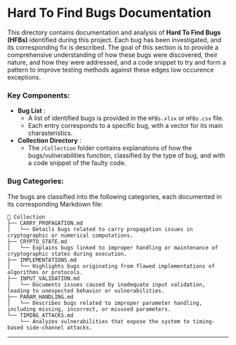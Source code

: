 # Hard To Find Bugs Documentation

This directory contains documentation and analysis of **Hard To Find Bugs (HFBs)** identified during this project. Each bug has been investigated, and its corresponding fix is described. The goal of this section is to provide a comprehensive understanding of how these bugs were discovered, their nature, and how they were addressed, and a code snippet to try and form a pattern to improve testing methods against these edges low occurence exceptions.

### Key Components:

* **Bug List** :
  * A list of identified bugs is provided in the `HFBs.xlsx` or `HFBs.csv` file.
  * Each entry corresponds to a specific bug, with a vector for its main charasteristics.
* **Collection Directory** :
  * The `/Collection` folder contains explanations of how the bugs/vulnerabilities function, classified by the type of bug, and with a code snippet of the faulty code.

### Bug Categories:

The bugs are classified into the following categories, each documented in its corresponding Markdown file:

```
📂 Collection
├── CARRY_PROPAGATION.md
│   └── Details bugs related to carry propagation issues in cryptographic or numerical computations.
├── CRYPTO_STATE.md
│   └── Explains bugs linked to improper handling or maintenance of cryptographic states during execution.
├── IMPLEMENTATIONS.md
│   └── Highlights bugs originating from flawed implementations of algorithms or protocols.
├── INPUT_VALIDATION.md
│   └── Documents issues caused by inadequate input validation, leading to unexpected behavior or vulnerabilities.
├── PARAM_HANDLING.md
│   └── Describes bugs related to improper parameter handling, including missing, incorrect, or misused parameters.
└── TIMING_ATTACKS.md
    └── Analyzes vulnerabilities that expose the system to timing-based side-channel attacks.
```

---
